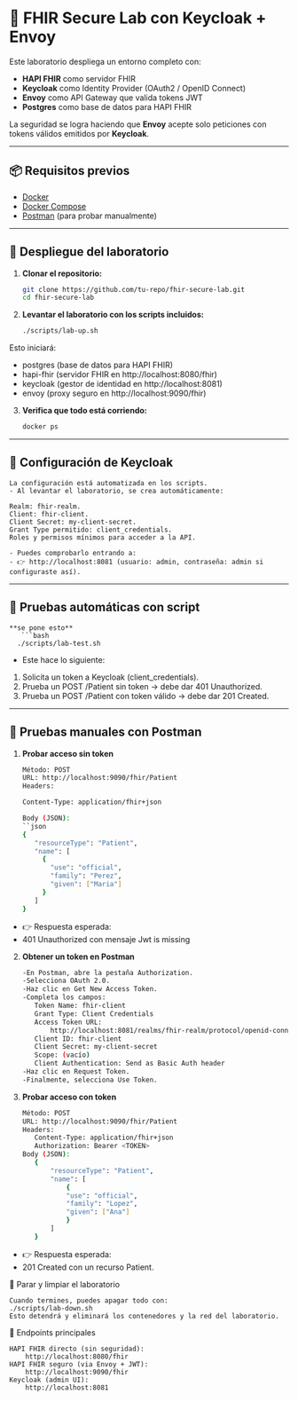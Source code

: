# 🔐 FHIR Secure Lab con Keycloak + Envoy

Este laboratorio despliega un entorno completo con:

- **HAPI FHIR** como servidor FHIR
- **Keycloak** como Identity Provider (OAuth2 / OpenID Connect)
- **Envoy** como API Gateway que valida tokens JWT
- **Postgres** como base de datos para HAPI FHIR

La seguridad se logra haciendo que **Envoy** acepte solo peticiones con tokens válidos emitidos por **Keycloak**.

---

## 📦 Requisitos previos

- [Docker](https://docs.docker.com/get-docker/)  
- [Docker Compose](https://docs.docker.com/compose/install/)  
- [Postman](https://www.postman.com/downloads/) (para probar manualmente)

---

## 🚀 Despliegue del laboratorio

1. **Clonar el repositorio:**

   ```bash
   git clone https://github.com/tu-repo/fhir-secure-lab.git
   cd fhir-secure-lab

2. **Levantar el laboratorio con los scripts incluidos:**
    ```bash
    ./scripts/lab-up.sh

Esto iniciará:
- postgres (base de datos para HAPI FHIR)
- hapi-fhir (servidor FHIR en http://localhost:8080/fhir)
- keycloak (gestor de identidad en http://localhost:8081)
- envoy (proxy seguro en http://localhost:9090/fhir)

3. **Verifica que todo está corriendo:**
     ```bash
    docker ps
---

## 🔑 Configuración de Keycloak
    La configuración está automatizada en los scripts.
    - Al levantar el laboratorio, se crea automáticamente:

    Realm: fhir-realm.
    Client: fhir-client.
    Client Secret: my-client-secret.
    Grant Type permitido: client_credentials.
    Roles y permisos mínimos para acceder a la API.

    - Puedes comprobarlo entrando a:
    - 👉 http://localhost:8081 (usuario: admin, contraseña: admin si configuraste así).
---

## 🧪 Pruebas automáticas con script
    **se pone esto**
       ```bash
      ./scripts/lab-test.sh

 - Este hace lo siguiente:

 1. Solicita un token a Keycloak (client_credentials).
 2. Prueba un POST /Patient sin token → debe dar 401 Unauthorized.
 3. Prueba un POST /Patient con token válido → debe dar 201 Created.
---

## 🧪 Pruebas manuales con Postman
1. **Probar acceso sin token**
     ```bash
    Método: POST
    URL: http://localhost:9090/fhir/Patient
    Headers:
    
    Content-Type: application/fhir+json

    Body (JSON):
    ``json
    {
        "resourceType": "Patient",
        "name": [
          {
            "use": "official",
            "family": "Perez",
            "given": ["Maria"]
          }
        ]
    }
- 👉 Respuesta esperada:
- 401 Unauthorized con mensaje Jwt is missing 

2. **Obtener un token en Postman**
     ```bash
    -En Postman, abre la pestaña Authorization.
    -Selecciona OAuth 2.0.
    -Haz clic en Get New Access Token.
    -Completa los campos:
        Token Name: fhir-client
        Grant Type: Client Credentials
        Access Token URL:
            http://localhost:8081/realms/fhir-realm/protocol/openid-connect/token
        Client ID: fhir-client
        Client Secret: my-client-secret
        Scope: (vacío)
        Client Authentication: Send as Basic Auth header
    -Haz clic en Request Token.
    -Finalmente, selecciona Use Token.
    
3. **Probar acceso con token**
     ```bash
    Método: POST
    URL: http://localhost:9090/fhir/Patient
    Headers:
        Content-Type: application/fhir+json
        Authorization: Bearer <TOKEN>
    Body (JSON):
        {
            "resourceType": "Patient",
            "name": [
                {
                "use": "official",
                "family": "Lopez",
                "given": ["Ana"]
                }
            ]
        }
- 👉 Respuesta esperada:
- 201 Created con un recurso Patient.

🛑 Parar y limpiar el laboratorio

    Cuando termines, puedes apagar todo con:
    ./scripts/lab-down.sh
    Esto detendrá y eliminará los contenedores y la red del laboratorio.

📌 Endpoints principales

    HAPI FHIR directo (sin seguridad):
        http://localhost:8080/fhir
    HAPI FHIR seguro (via Envoy + JWT):
        http://localhost:9090/fhir
    Keycloak (admin UI):
        http://localhost:8081


